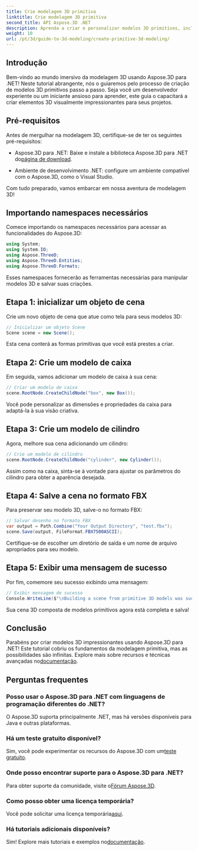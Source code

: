 ```yaml
---
title: Crie modelagem 3D primitiva
linktitle: Crie modelagem 3D primitiva
second_title: API Aspose.3D .NET
description: Aprenda a criar e personalizar modelos 3D primitivos, incluindo caixas e cilindros, e salve-os no formato FBX sem esforço.
weight: 10
url: /pt/3d/guide-to-3d-modeling/create-primitive-3d-modeling/
---
```

## Introdução

Bem-vindo ao mundo imersivo da modelagem 3D usando Aspose.3D para .NET! Neste tutorial abrangente, nós o guiaremos pelo processo de criação de modelos 3D primitivos passo a passo. Seja você um desenvolvedor experiente ou um iniciante ansioso para aprender, este guia o capacitará a criar elementos 3D visualmente impressionantes para seus projetos.

## Pré-requisitos

Antes de mergulhar na modelagem 3D, certifique-se de ter os seguintes pré-requisitos:

-  Aspose.3D para .NET: Baixe e instale a biblioteca Aspose.3D para .NET do[página de download](https://releases.aspose.com/3d/net/).
  
- Ambiente de desenvolvimento .NET: configure um ambiente compatível com o Aspose.3D, como o Visual Studio.

Com tudo preparado, vamos embarcar em nossa aventura de modelagem 3D!

## Importando namespaces necessários

Comece importando os namespaces necessários para acessar as funcionalidades do Aspose.3D:

```csharp
using System;
using System.IO;
using Aspose.ThreeD;
using Aspose.ThreeD.Entities;
using Aspose.ThreeD.Formats;
```

Esses namespaces fornecerão as ferramentas necessárias para manipular modelos 3D e salvar suas criações.

## Etapa 1: inicializar um objeto de cena

Crie um novo objeto de cena que atue como tela para seus modelos 3D:

```csharp
// Inicializar um objeto Scene
Scene scene = new Scene();
```

Esta cena conterá as formas primitivas que você está prestes a criar.

## Etapa 2: Crie um modelo de caixa

Em seguida, vamos adicionar um modelo de caixa à sua cena:

```csharp
// Criar um modelo de caixa
scene.RootNode.CreateChildNode("box", new Box());
```

Você pode personalizar as dimensões e propriedades da caixa para adaptá-la à sua visão criativa.

## Etapa 3: Crie um modelo de cilindro

Agora, melhore sua cena adicionando um cilindro:

```csharp
// Crie um modelo de cilindro
scene.RootNode.CreateChildNode("cylinder", new Cylinder());
```

Assim como na caixa, sinta-se à vontade para ajustar os parâmetros do cilindro para obter a aparência desejada.

## Etapa 4: Salve a cena no formato FBX

Para preservar seu modelo 3D, salve-o no formato FBX:

```csharp
// Salvar desenho no formato FBX
var output = Path.Combine("Your Output Directory", "test.fbx");
scene.Save(output, FileFormat.FBX7500ASCII);
```

Certifique-se de escolher um diretório de saída e um nome de arquivo apropriados para seu modelo.

## Etapa 5: Exibir uma mensagem de sucesso

Por fim, comemore seu sucesso exibindo uma mensagem:

```csharp
// Exibir mensagem de sucesso
Console.WriteLine($"\nBuilding a scene from primitive 3D models was successful.\nFile saved at {output}");
```

Sua cena 3D composta de modelos primitivos agora está completa e salva!

## Conclusão

 Parabéns por criar modelos 3D impressionantes usando Aspose.3D para .NET! Este tutorial cobriu os fundamentos da modelagem primitiva, mas as possibilidades são infinitas. Explore mais sobre recursos e técnicas avançadas no[documentação](https://reference.aspose.com/3d/net/).

## Perguntas frequentes

### Posso usar o Aspose.3D para .NET com linguagens de programação diferentes do .NET?

O Aspose.3D suporta principalmente .NET, mas há versões disponíveis para Java e outras plataformas.

### Há um teste gratuito disponível?

 Sim, você pode experimentar os recursos do Aspose.3D com um[teste gratuito](https://releases.aspose.com/).

### Onde posso encontrar suporte para o Aspose.3D para .NET?

Para obter suporte da comunidade, visite o[Fórum Aspose.3D](https://forum.aspose.com/c/3d/18).

### Como posso obter uma licença temporária?

 Você pode solicitar uma licença temporária[aqui](https://purchase.conholdate.com/temporary-license/).

### Há tutoriais adicionais disponíveis?

 Sim! Explore mais tutoriais e exemplos no[documentação](https://reference.aspose.com/3d/net/).